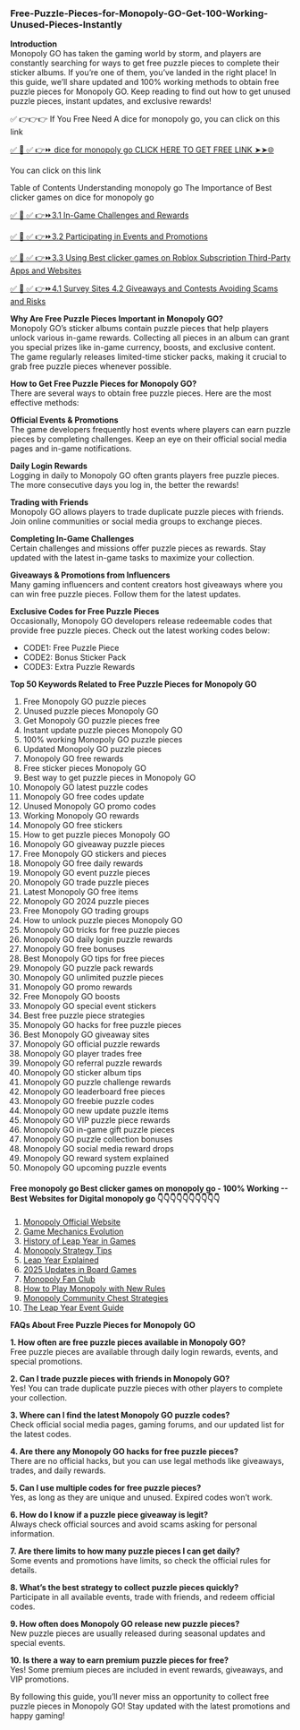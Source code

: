 ### Free-Puzzle-Pieces-for-Monopoly-GO-Get-100-Working-Unused-Pieces-Instantly

**Introduction**  
Monopoly GO has taken the gaming world by storm, and players are constantly searching for ways to get free puzzle pieces to complete their sticker albums. If you’re one of them, you’ve landed in the right place! In this guide, we’ll share updated and 100% working methods to obtain free puzzle pieces for Monopoly GO. Keep reading to find out how to get unused puzzle pieces, instant updates, and exclusive rewards!

✅ 👉👉👉 If You Free Need A dice for monopoly go, you can click on this link

[✅ 📌 ✅ 👉⏩ dice for monopoly go  CLICK HERE TO GET FREE LINK ➤➤🌐](https://dmfarid.com/monopoly-go/)

You can click on this link

Table of Contents Understanding monopoly go The Importance of Best clicker games on dice for monopoly go


[✅ 📌 ✅ 👉⏩3.1 In-Game Challenges and Rewards ](https://dmfarid.com/monopoly-go/)

[✅ 📌 ✅ 👉⏩3.2 Participating in Events and Promotions](https://dmfarid.com/monopoly-go/)

[✅ 📌 ✅ 👉⏩3.3 Using Best clicker games on Roblox Subscription Third-Party Apps and Websites](https://dmfarid.com/monopoly-go/)

[✅ 📌 ✅ 👉⏩4.1 Survey Sites 4.2 Giveaways and Contests Avoiding Scams and Risks](https://dmfarid.com/monopoly-go/)


**Why Are Free Puzzle Pieces Important in Monopoly GO?**  
Monopoly GO’s sticker albums contain puzzle pieces that help players unlock various in-game rewards. Collecting all pieces in an album can grant you special prizes like in-game currency, boosts, and exclusive content. The game regularly releases limited-time sticker packs, making it crucial to grab free puzzle pieces whenever possible.

**How to Get Free Puzzle Pieces for Monopoly GO?**  
There are several ways to obtain free puzzle pieces. Here are the most effective methods:

**Official Events & Promotions**  
The game developers frequently host events where players can earn puzzle pieces by completing challenges. Keep an eye on their official social media pages and in-game notifications.

**Daily Login Rewards**  
Logging in daily to Monopoly GO often grants players free puzzle pieces. The more consecutive days you log in, the better the rewards!

**Trading with Friends**  
Monopoly GO allows players to trade duplicate puzzle pieces with friends. Join online communities or social media groups to exchange pieces.

**Completing In-Game Challenges**  
Certain challenges and missions offer puzzle pieces as rewards. Stay updated with the latest in-game tasks to maximize your collection.

**Giveaways & Promotions from Influencers**  
Many gaming influencers and content creators host giveaways where you can win free puzzle pieces. Follow them for the latest updates.

**Exclusive Codes for Free Puzzle Pieces**  
Occasionally, Monopoly GO developers release redeemable codes that provide free puzzle pieces. Check out the latest working codes below:

- CODE1: Free Puzzle Piece
- CODE2: Bonus Sticker Pack
- CODE3: Extra Puzzle Rewards

**Top 50 Keywords Related to Free Puzzle Pieces for Monopoly GO**  
1. Free Monopoly GO puzzle pieces  
2. Unused puzzle pieces Monopoly GO  
3. Get Monopoly GO puzzle pieces free  
4. Instant update puzzle pieces Monopoly GO  
5. 100% working Monopoly GO puzzle pieces  
6. Updated Monopoly GO puzzle pieces  
7. Monopoly GO free rewards  
8. Free sticker pieces Monopoly GO  
9. Best way to get puzzle pieces in Monopoly GO  
10. Monopoly GO latest puzzle codes  
11. Monopoly GO free codes update  
12. Unused Monopoly GO promo codes  
13. Working Monopoly GO rewards  
14. Monopoly GO free stickers  
15. How to get puzzle pieces Monopoly GO  
16. Monopoly GO giveaway puzzle pieces  
17. Free Monopoly GO stickers and pieces  
18. Monopoly GO free daily rewards  
19. Monopoly GO event puzzle pieces  
20. Monopoly GO trade puzzle pieces  
21. Latest Monopoly GO free items  
22. Monopoly GO 2024 puzzle pieces  
23. Free Monopoly GO trading groups  
24. How to unlock puzzle pieces Monopoly GO  
25. Monopoly GO tricks for free puzzle pieces  
26. Monopoly GO daily login puzzle rewards  
27. Monopoly GO free bonuses  
28. Best Monopoly GO tips for free pieces  
29. Monopoly GO puzzle pack rewards  
30. Monopoly GO unlimited puzzle pieces  
31. Monopoly GO promo rewards  
32. Free Monopoly GO boosts  
33. Monopoly GO special event stickers  
34. Best free puzzle piece strategies  
35. Monopoly GO hacks for free puzzle pieces  
36. Best Monopoly GO giveaway sites  
37. Monopoly GO official puzzle rewards  
38. Monopoly GO player trades free  
39. Monopoly GO referral puzzle rewards  
40. Monopoly GO sticker album tips  
41. Monopoly GO puzzle challenge rewards  
42. Monopoly GO leaderboard free pieces  
43. Monopoly GO freebie puzzle codes  
44. Monopoly GO new update puzzle items  
45. Monopoly GO VIP puzzle piece rewards  
46. Monopoly GO in-game gift puzzle pieces  
47. Monopoly GO puzzle collection bonuses  
48. Monopoly GO social media reward drops  
49. Monopoly GO reward system explained  
50. Monopoly GO upcoming puzzle events  

#### Free monopoly go Best clicker games on monopoly go - 100% Working --**Best Websites for Digital monopoly go** 👇👇👇👇👇👇👇👇👇👇

1. [Monopoly Official Website](https://dmfarid.com/monopoly-go/)
2. [Game Mechanics Evolution](https://dmfarid.com/monopoly-go/)
3. [History of Leap Year in Games](https://dmfarid.com/monopoly-go/)
4. [Monopoly Strategy Tips](https://dmfarid.com/monopoly-go/)
5. [Leap Year Explained](https://dmfarid.com/monopoly-go/)
6. [2025 Updates in Board Games](https://dmfarid.com/monopoly-go/)
7. [Monopoly Fan Club](https://dmfarid.com/monopoly-go/)
8. [How to Play Monopoly with New Rules](https://dmfarid.com/monopoly-go/)
9. [Monopoly Community Chest Strategies](https://dmfarid.com/monopoly-go/)
10. [The Leap Year Event Guide](https://dmfarid.com/monopoly-go/)


**FAQs About Free Puzzle Pieces for Monopoly GO**  

**1. How often are free puzzle pieces available in Monopoly GO?**  
Free puzzle pieces are available through daily login rewards, events, and special promotions.

**2. Can I trade puzzle pieces with friends in Monopoly GO?**  
Yes! You can trade duplicate puzzle pieces with other players to complete your collection.

**3. Where can I find the latest Monopoly GO puzzle codes?**  
Check official social media pages, gaming forums, and our updated list for the latest codes.

**4. Are there any Monopoly GO hacks for free puzzle pieces?**  
There are no official hacks, but you can use legal methods like giveaways, trades, and daily rewards.

**5. Can I use multiple codes for free puzzle pieces?**  
Yes, as long as they are unique and unused. Expired codes won’t work.

**6. How do I know if a puzzle piece giveaway is legit?**  
Always check official sources and avoid scams asking for personal information.

**7. Are there limits to how many puzzle pieces I can get daily?**  
Some events and promotions have limits, so check the official rules for details.

**8. What’s the best strategy to collect puzzle pieces quickly?**  
Participate in all available events, trade with friends, and redeem official codes.

**9. How often does Monopoly GO release new puzzle pieces?**  
New puzzle pieces are usually released during seasonal updates and special events.

**10. Is there a way to earn premium puzzle pieces for free?**  
Yes! Some premium pieces are included in event rewards, giveaways, and VIP promotions.

By following this guide, you’ll never miss an opportunity to collect free puzzle pieces in Monopoly GO! Stay updated with the latest promotions and happy gaming!

